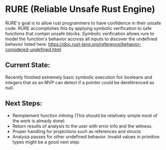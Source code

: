 # RURE (Reliable Unsafe Rust Engine)

RURE's goal is to allow rust programmers to have confidence in their unsafe code. RURE accomplishes this by applying symbolic verification to safe functions that contain unsafe blocks. Symbolic verification allows rure to model the function's behavior accross all inputs to discover the undefined behavior listed here: https://doc.rust-lang.org/reference/behavior-considered-undefined.html

## Current State:
Recently finished extremely basic symbolic execution foir booleans and integers that as an MVP can detect if a pointer could be dereferenced as null.

## Next Steps:
* Reimplement function inlining (This should be relatively simple most of the work is already done)
* Return results of analysis to the user with error info and the witness.
* Proper handling for projections such as references and structs
* Analysis passes for other undefined behavior. Invalid values in primitive types might be a good next step. 

